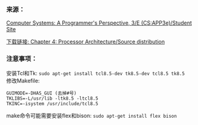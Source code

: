 ### 来源：  
[Computer Systems: A Programmer's Perspective, 3/E (CS:APP3e)/Student Site](http://csapp.cs.cmu.edu/3e/students.html)  

[下载链接: Chapter 4: Processor Architecture/Source distribution](http://csapp.cs.cmu.edu/3e/sim.tar)  

### 注意事项：  
安装Tcl和Tk: ```sudo apt-get install tcl8.5-dev tk8.5-dev tcl8.5 tk8.5```  
修改Makefile:   
```
GUIMODE=-DHAS_GUI (去掉#号)
TKLIBS=-L/usr/lib -ltk8.5 -ltcl8.5
TKINC=-isystem /usr/include/tcl8.5
```

make命令可能需要安装flex和bison: ```sudo apt-get install flex bison```  